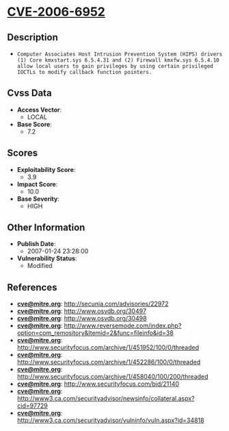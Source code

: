 
# [CVE-2006-6952](https://cve.mitre.org/cgi-bin/cvename.cgi?name=CVE-2006-6952)

## Description

- `Computer Associates Host Intrusion Prevention System (HIPS) drivers (1) Core kmxstart.sys 6.5.4.31 and (2) Firewall kmxfw.sys 6.5.4.10 allow local users to gain privileges by using certain privileged IOCTLs to modify callback function pointers.`

## Cvss Data

- **Access Vector**:
  - LOCAL
- **Base Score**:
  - 7.2

## Scores

- **Exploitability Score**:
  - 3.9
- **Impact Score**:
  - 10.0
- **Base Severity**:
  - HIGH

## Other Information

- **Publish Date**:
  - 2007-01-24 23:28:00
- **Vulnerability Status**:
  - Modified

## References

- **cve@mitre.org**: http://secunia.com/advisories/22972
- **cve@mitre.org**: http://www.osvdb.org/30497
- **cve@mitre.org**: http://www.osvdb.org/30498
- **cve@mitre.org**: http://www.reversemode.com/index.php?option=com_remository&Itemid=2&func=fileinfo&id=38
- **cve@mitre.org**: http://www.securityfocus.com/archive/1/451952/100/0/threaded
- **cve@mitre.org**: http://www.securityfocus.com/archive/1/452286/100/0/threaded
- **cve@mitre.org**: http://www.securityfocus.com/archive/1/458040/100/200/threaded
- **cve@mitre.org**: http://www.securityfocus.com/bid/21140
- **cve@mitre.org**: http://www3.ca.com/securityadvisor/newsinfo/collateral.aspx?cid=97729
- **cve@mitre.org**: http://www3.ca.com/securityadvisor/vulninfo/vuln.aspx?id=34818
